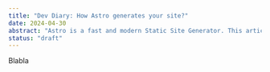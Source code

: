 ```yaml
---
title: "Dev Diary: How Astro generates your site?"
date: 2024-04-30
abstract: "Astro is a fast and modern Static Site Generator. This article explains how Astro works, how it stands out from the competition, and why it's the perfect choice for beginners."
status: "draft"
---
```


Blabla